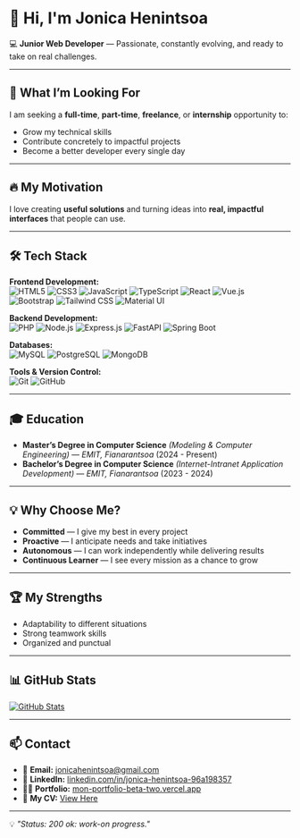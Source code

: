 # 👋 Hi, I'm Jonica Henintsoa  

💻 **Junior Web Developer** — Passionate, constantly evolving, and ready to take on real challenges.  

---

## 🎯 What I’m Looking For  
I am seeking a **full-time**, **part-time**, **freelance**, or **internship** opportunity to:  
- Grow my technical skills  
- Contribute concretely to impactful projects  
- Become a better developer every single day  

---

## 🔥 My Motivation  
I love creating **useful solutions** and turning ideas into **real, impactful interfaces** that people can use.  

---
## 🛠 Tech Stack  

**Frontend Development:**  
![HTML5](https://img.shields.io/badge/-HTML5-E34F26?logo=html5&logoColor=white)
![CSS3](https://img.shields.io/badge/-CSS3-1572B6?logo=css3&logoColor=white)
![JavaScript](https://img.shields.io/badge/-JavaScript-F7DF1E?logo=javascript&logoColor=black)
![TypeScript](https://img.shields.io/badge/-TypeScript-3178C6?logo=typescript&logoColor=white)
![React](https://img.shields.io/badge/-React-61DAFB?logo=react&logoColor=black)
![Vue.js](https://img.shields.io/badge/-Vue.js-4FC08D?logo=vue.js&logoColor=white)
![Bootstrap](https://img.shields.io/badge/-Bootstrap-563D7C?logo=bootstrap&logoColor=white)
![Tailwind CSS](https://img.shields.io/badge/-Tailwind_CSS-38B2AC?logo=tailwind-css&logoColor=white)
![Material UI](https://img.shields.io/badge/-Material_UI-0081CB?logo=mui&logoColor=white)

**Backend Development:**  
![PHP](https://img.shields.io/badge/-PHP-777BB4?logo=php&logoColor=white)
![Node.js](https://img.shields.io/badge/-Node.js-339933?logo=node.js&logoColor=white)
![Express.js](https://img.shields.io/badge/-Express.js-000000?logo=express&logoColor=white)
![FastAPI](https://img.shields.io/badge/-FastAPI-009688?logo=fastapi&logoColor=white)
![Spring Boot](https://img.shields.io/badge/-Spring_Boot-6DB33F?logo=springboot&logoColor=white)

**Databases:**  
![MySQL](https://img.shields.io/badge/-MySQL-4479A1?logo=mysql&logoColor=white)
![PostgreSQL](https://img.shields.io/badge/-PostgreSQL-4169E1?logo=postgresql&logoColor=white)
![MongoDB](https://img.shields.io/badge/-MongoDB-47A248?logo=mongodb&logoColor=white)

**Tools & Version Control:**  
![Git](https://img.shields.io/badge/-Git-F05032?logo=git&logoColor=white)
![GitHub](https://img.shields.io/badge/-GitHub-181717?logo=github&logoColor=white)

---
## 🎓 Education  

- **Master’s Degree in Computer Science** *(Modeling & Computer Engineering)* — *EMIT, Fianarantsoa* (2024 - Present)  
- **Bachelor’s Degree in Computer Science** *(Internet-Intranet Application Development)* — *EMIT, Fianarantsoa* (2023 - 2024)  

---

## 💡 Why Choose Me?  
- **Committed** — I give my best in every project  
- **Proactive** — I anticipate needs and take initiatives  
- **Autonomous** — I can work independently while delivering results  
- **Continuous Learner** — I see every mission as a chance to grow  

---

## 🏆 My Strengths  
- Adaptability to different situations  
- Strong teamwork skills  
- Organized and punctual  

---

## 📊 GitHub Stats  
[![GitHub Stats](https://github-readme-stats.vercel.app/api?username=X-jonica&show_icons=true&theme=radical)](https://github.com/X-jonica)  

---

## 📫 Contact  
- 📧 **Email:** [jonicahenintsoa@gmail.com](mailto:jonicahenintsoa@gmail.com)  
- 💼 **LinkedIn:** [linkedin.com/in/jonica-henintsoa-96a198357](https://www.linkedin.com/in/jonica-henintsoa-96a198357)  
- 🧑‍💻 **Portfolio:** [mon-portfolio-beta-two.vercel.app](https://mon-portfolio-beta-two.vercel.app/)  
- 📄 **My CV:** [View Here](https://cvdesignr.com/p/689d9cab81e04)  

---

💡 *"Status: 200 ok: work-on progress."*  


